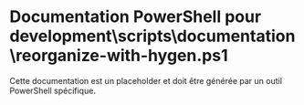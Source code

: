 # Documentation PowerShell pour development\scripts\documentation\reorganize-with-hygen.ps1

Cette documentation est un placeholder et doit être générée par un outil PowerShell spécifique.

